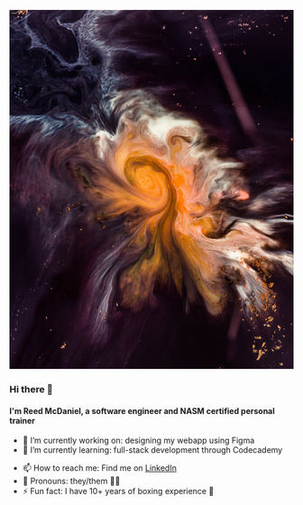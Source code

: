 [![MasterHead](joel-filipe-QwoNAhbmLLo-unsplash.jpg)](https://github.com/reed-mcdaniel-716)
### Hi there 👋
#### I'm Reed McDaniel, a software engineer and NASM certified personal trainer

- 🔭 I’m currently working on: designing my webapp using Figma
- 🌱 I’m currently learning: full-stack development through Codecademy
<!--
  - 👯 I’m looking to collaborate on ...
  - 🤔 I’m looking for help with ...
  - 💬 Ask me about ...
-->
- 📫 How to reach me: Find me on [LinkedIn](https://www.linkedin.com/in/reed-mcdaniel)
- 🙂 Pronouns: they/them 🏳️‍🌈
- ⚡ Fun fact: I have 10+ years of boxing experience 🥊
